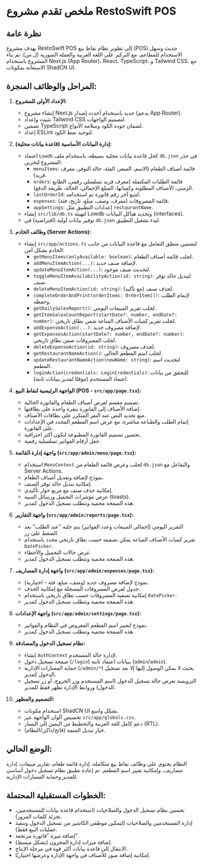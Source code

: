 
# ملخص تقدم مشروع RestoSwift POS

## نظرة عامة
يهدف مشروع RestoSwift POS إلى تطوير نظام نقاط بيع (POS) حديث وسهل الاستخدام للمطاعم، مع التركيز على اللغة العربية والعملة السورية (ل.س). تم بناء المشروع باستخدام Next.js (App Router)، React، TypeScript، و Tailwind CSS، مع الاستعانة بمكونات ShadCN UI.

## المراحل والوظائف المنجزة:

1.  **الإعداد الأولي للمشروع:**
    *   إنشاء مشروع Next.js جديد باستخدام أحدث إصدار (يدعم App Router).
    *   تثبيت وإعداد Tailwind CSS لتصميم الواجهات.
    *   تضمين TypeScript لضمان جودة الكود وسلامة الأنواع.
    *   إعداد ESLint لتوحيد نمط الكود.

2.  **إدارة البيانات الأساسية (قاعدة بيانات محلية):**
    *   اعتماد `Lowdb` كحل قاعدة بيانات محلية بسيطة، باستخدام ملف `db.json` في جذر المشروع لتخزين:
        *   `menuItems`: قائمة أصناف الطعام (الاسم، السعر، الفئة، حالة التوفر، معرف فريد).
        *   `orders`: قائمة الطلبات المكتملة (معرف فريد تسلسلي رقمي، الطابع الزمني، الأصناف المطلوبة وكمياتها، المبلغ الإجمالي، الحالة، طريقة الدفع).
        *   `lastOrderId`: لتتبع آخر رقم فاتورة تم استخدامه.
        *   `expenses`: قائمة المصروفات (معرف، وصف، مبلغ، تاريخ، فئة).
        *   `appSettings`: إعدادات التطبيق مثل `restaurantName`.
    *   إنشاء `src/lib/db.ts` لتهيئة Lowdb وتحديد هياكل البيانات (interfaces).
    *   توفير بيانات أولية (افتراضية) في `db.json` لبدء تشغيل التطبيق.

3.  **وظائف الخادم (Server Actions):**
    *   إنشاء `src/app/actions.ts` لتضمين منطق التعامل مع قاعدة البيانات من جانب الخادم بشكل آمن:
        *   `getMenuItems(onlyAvailable: boolean)`: لجلب قائمة أصناف الطعام.
        *   `addMenuItemAction(...)`: لإضافة صنف جديد.
        *   `updateMenuItemAction(...)`: لتحديث صنف موجود.
        *   `toggleMenuItemAvailabilityAction(id: string)`: لتبديل حالة توفر صنف.
        *   `deleteMenuItemAction(id: string)`: لحذف صنف (مع تأكيد).
        *   `completeOrderAndPrint(orderItems: OrderItem[])`: لإتمام الطلب وحفظه.
        *   `getDailySalesReport()`: لجلب تقرير المبيعات اليومي.
        *   `getItemSalesCountReport(startDate?: number, endDate?: number)`: لجلب تقرير كميات الأصناف المباعة ضمن نطاق تاريخي.
        *   `addExpenseAction(...)`: لإضافة مصروف جديد.
        *   `getExpensesAction(startDate?: number, endDate?: number)`: لجلب المصروفات ضمن نطاق تاريخي.
        *   `deleteExpenseAction(id: string)`: لحذف مصروف.
        *   `getRestaurantNameAction()`: لجلب اسم المطعم الحالي.
        *   `updateRestaurantNameAction(newName: string)`: لتحديث اسم المطعم.
        *   `loginAction(credentials: LoginCredentials)`: للتحقق من بيانات اعتماد المستخدم (مؤقتًا لمدير ببيانات ثابتة).

4.  **الواجهة الرئيسية لنقاط البيع (POS - `src/app/page.tsx`):**
    *   تصميم مقسم لعرض أصناف الطعام والفاتورة الحالية.
    *   إضافة الأصناف إلى الفاتورة بنقرة واحدة على بطاقتها.
    *   منع تحديد النص عند النقر المتكرر على بطاقات الأصناف.
    *   إتمام الطلب والطباعة مباشرة، مع عرض اسم المطعم المحدد في الإعدادات على الفاتورة.
    *   تحسين تصميم الفاتورة المطبوعة لتكون أكثر احترافية.
    *   جعل أرقام الفواتير تسلسلية رقمية.

5.  **واجهة إدارة القائمة (`src/app/admin/menu/page.tsx`):**
    *   استخدام `MenuContext` لجلب وعرض قائمة الطعام من `db.json` والتفاعل مع Server Actions.
    *   نموذج لإضافة وتعديل أصناف الطعام.
    *   إمكانية تبديل حالة توفر الصنف.
    *   إمكانية حذف صنف مع مربع حوار تأكيدي.
    *   عرض مؤشرات التحميل ورسائل التنبيه (toasts).
    *   هذه الصفحة محمية وتتطلب تسجيل الدخول كمدير.

6.  **واجهة التقارير (`src/app/admin/reports/page.tsx`):**
    *   التقرير اليومي (إجمالي المبيعات وعدد الفواتير) يتم جلبه "عند الطلب" بعد الضغط على زر.
    *   تقرير كميات الأصناف المباعة يمكن تصفيته حسب نطاق تاريخي محدد باستخدام `DatePicker`.
    *   عرض حالات التحميل والأخطاء.
    *   هذه الصفحة محمية وتتطلب تسجيل الدخول كمدير.

7.  **واجهة إدارة المصاريف (`src/app/admin/expenses/page.tsx`):**
    *   نموذج لإضافة مصروف جديد (وصف، مبلغ، فئة - اختيارية).
    *   جدول لعرض المصروفات المسجلة مع إمكانية الحذف.
    *   إمكانية تصفية المصروفات حسب نطاق تاريخي باستخدام `DatePicker`.
    *   هذه الصفحة محمية وتتطلب تسجيل الدخول كمدير.

8.  **واجهة الإعدادات (`src/app/admin/settings/page.tsx`):**
    *   نموذج لتغيير اسم المطعم المعروض في النظام والفواتير.
    *   هذه الصفحة محمية وتتطلب تسجيل الدخول كمدير.

9.  **نظام تسجيل الدخول والمصادقة:**
    *   إنشاء `AuthContext` لإدارة حالة المستخدم.
    *   صفحة تسجيل دخول (`/login`) ببيانات اعتماد ثابتة (`admin`/`admin`).
    *   حماية المسارات الإدارية (`/admin/*`) بحيث لا يمكن الوصول إليها إلا بعد تسجيل الدخول كمدير.
    *   الترويسة تعرض حالة تسجيل الدخول (اسم المستخدم وزر الخروج، أو زر تسجيل الدخول) وروابط الإدارة تظهر فقط للمدير.

10. **التصميم والمظهر:**
    *   استخدام مكونات ShadCN UI بشكل واسع.
    *   تخصيص ألوان الواجهة عبر `src/app/globals.css`.
    *   دعم كامل للغة العربية والتخطيط من اليمين إلى اليسار (RTL).
    *   خيار تبديل السمة (فاتح/داكن/النظام).

## الوضع الحالي:
النظام يحتوي على وظائف نقاط بيع متكاملة، إدارة قائمة طعام، تقارير مبيعات، إدارة مصاريف، وإمكانية تغيير اسم المطعم. تم إعادة تطبيق نظام تسجيل دخول أساسي للمدير وحماية المسارات الإدارية.

## الخطوات المستقبلية المحتملة:
*   تحسين نظام تسجيل الدخول والصلاحيات (استخدام قاعدة بيانات للمستخدمين، تجزئة كلمات المرور).
*   إدارة المستخدمين والصلاحيات (لتمكين موظفي الكاشير من تسجيل الدخول وتنفيذ عمليات البيع فقط).
*   إضافة ميزة "فاتورة مرتجعة".
*   إضافة ميزات إدارة المخزون (بشكل مبسط).
*   الانتقال إلى قاعدة بيانات أكثر قوة في مرحلة الإنتاج.
*   إمكانية إضافة صور للأصناف في واجهة الإدارة وعرضها اختياريًا.
